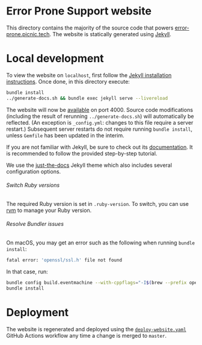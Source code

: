# Error Prone Support website

This directory contains the majority of the source code that powers
[error-prone.picnic.tech][error-prone-support-website]. The website is
statically generated using [Jekyll][jekyll].

# Local development

To view the website on `localhost`, first follow the [Jekyll installation
instructions][jekyll-docs-installation]. Once done, in this directory execute:

```sh
bundle install
../generate-docs.sh && bundle exec jekyll serve --livereload
```

The website will now be [available][localhost-port-4000] on port 4000. Source
code modifications (including the result of rerunning `../generate-docs.sh`)
will automatically be reflected. (An exception is `_config.yml`: changes to
this file require a server restart.) Subsequent server restarts do not require
running `bundle install`, unless `Gemfile` has been updated in the interim.

If you are not familiar with Jekyll, be sure to check out its
[documentation][jekyll-docs]. It is recommended to follow the provided
step-by-step tutorial.

We use the [just-the-docs][just-the-docs] Jekyll theme which also includes
several configuration options.

###### Switch Ruby versions

The required Ruby version is set in `.ruby-version`. To switch, you can use
[rvm][rvm] to manage your Ruby version.

###### Resolve Bundler issues

On macOS, you may get an error such as the following when running `bundle
install`:

```sh
fatal error: 'openssl/ssl.h' file not found
```

In that case, run:

```sh
bundle config build.eventmachine --with-cppflags="-I$(brew --prefix openssl)/include"
bundle install
```

# Deployment

The website is regenerated and deployed using the
[`deploy-website.yaml`][error-prone-support-website-deploy-workflow] GitHub
Actions workflow any time a change is merged to `master`.

[error-prone-support-website]: https://error-prone.picnic.tech
[error-prone-support-website-deploy-workflow]: https://github.com/PicnicSupermarket/error-prone-support/actions/workflows/deploy-website.yaml
[jekyll]: https://jekyllrb.com
[jekyll-docs]: https://jekyllrb.com/docs
[jekyll-docs-installation]: https://jekyllrb.com/docs/installation
[just-the-docs]: https://just-the-docs.github.io/just-the-docs/
[localhost-port-4000]: http://127.0.0.1:4000
[rvm]: https://rvm.io
